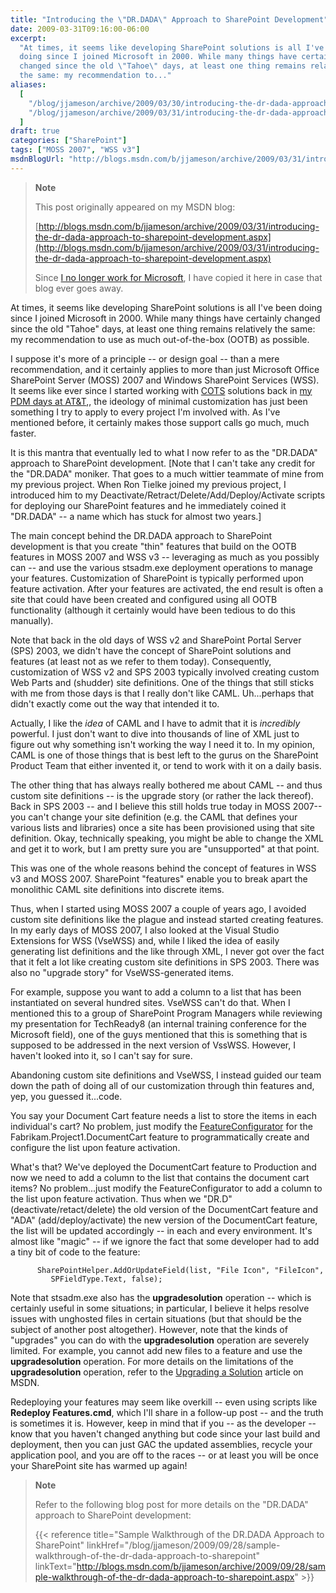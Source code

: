 ```yaml
---
title: "Introducing the \"DR.DADA\" Approach to SharePoint Development"
date: 2009-03-31T09:16:00-06:00
excerpt:
  "At times, it seems like developing SharePoint solutions is all I've been
  doing since I joined Microsoft in 2000. While many things have certainly
  changed since the old \"Tahoe\" days, at least one thing remains relatively
  the same: my recommendation to..."
aliases:
  [
    "/blog/jjameson/archive/2009/03/30/introducing-the-dr-dada-approach-to-sharepoint-development.aspx",
    "/blog/jjameson/archive/2009/03/31/introducing-the-dr-dada-approach-to-sharepoint-development.aspx",
  ]
draft: true
categories: ["SharePoint"]
tags: ["MOSS 2007", "WSS v3"]
msdnBlogUrl: "http://blogs.msdn.com/b/jjameson/archive/2009/03/31/introducing-the-dr-dada-approach-to-sharepoint-development.aspx"
---
```


> **Note**
>
> This post originally appeared on my MSDN blog:
>
> [http://blogs.msdn.com/b/jjameson/archive/2009/03/31/introducing-the-dr-dada-approach-to-sharepoint-development.aspx](http://blogs.msdn.com/b/jjameson/archive/2009/03/31/introducing-the-dr-dada-approach-to-sharepoint-development.aspx)
>
> Since
> [I no longer work for Microsoft](/blog/jjameson/2011/09/02/last-day-with-microsoft),
> I have copied it here in case that blog ever goes away.

At times, it seems like developing SharePoint solutions is all I've been doing
since I joined Microsoft in 2000. While many things have certainly changed since
the old "Tahoe" days, at least one thing remains relatively the same: my
recommendation to use as much out-of-the-box (OOTB) as possible.

I suppose it's more of a principle -- or design goal -- than a mere
recommendation, and it certainly applies to more than just Microsoft Office
SharePoint Server (MOSS) 2007 and Windows SharePoint Services (WSS). It seems
like ever since I started working with
[COTS](http://en.wikipedia.org/wiki/Commercial_off-the-shelf) solutions back in
[my PDM days at AT&T](/blog/jjameson/2007/03/03/who-is-this-guy),, the ideology
of minimal customization has just been something I try to apply to every project
I'm involved with. As I've mentioned before, it certainly makes those support
calls go much, much faster.

It is this mantra that eventually led to what I now refer to as the "DR.DADA"
approach to SharePoint development. [Note that I can't take any credit for the
"DR.DADA" moniker. That goes to a much wittier teammate of mine from my previous
project. When Ron Tielke joined my previous project, I introduced him to my
Deactivate/Retract/Delete/Add/Deploy/Activate scripts for deploying our
SharePoint features and he immediately coined it "DR.DADA" -- a name which has
stuck for almost two years.]

The main concept behind the DR.DADA approach to SharePoint development is that
you create "thin" features that build on the OOTB features in MOSS 2007 and WSS
v3 -- leveraging as much as you possibly can -- and use the various stsadm.exe
deployment operations to manage your features. Customization of SharePoint is
typically performed upon feature activation. After your features are activated,
the end result is often a site that could have been created and configured using
all OOTB functionality (although it certainly would have been tedious to do this
manually).

Note that back in the old days of WSS v2 and SharePoint Portal Server (SPS)
2003, we didn't have the concept of SharePoint solutions and features (at least
not as we refer to them today). Consequently, customization of WSS v2 and SPS
2003 typically involved creating custom Web Parts and (shudder) site
definitions. One of the things that still sticks with me from those days is that
I really don't like CAML. Uh...perhaps that didn't exactly come out the way that
intended it to.

Actually, I like the *idea* of CAML and I have to admit that it is *incredibly*
powerful. I just don't want to dive into thousands of line of XML just to figure
out why something isn't working the way I need it to. In my opinion, CAML is one
of those things that is best left to the gurus on the SharePoint Product Team
that either invented it, or tend to work with it on a daily basis.

The other thing that has always really bothered me about CAML -- and thus custom
site definitions -- is the upgrade story (or rather the lack thereof). Back in
SPS 2003 -- and I believe this still holds true today in MOSS 2007-- you can't
change your site definition (e.g. the CAML that defines your various lists and
libraries) once a site has been provisioned using that site definition. Okay,
technically speaking, you might be able to change the XML and get it to work,
but I am pretty sure you are "unsupported" at that point.

This was one of the whole reasons behind the concept of features in WSS v3 and
MOSS 2007. SharePoint "features" enable you to break apart the monolithic CAML
site definitions into discrete items.

Thus, when I started using MOSS 2007 a couple of years ago, I avoided custom
site definitions like the plague and instead started creating features. In my
early days of MOSS 2007, I also looked at the Visual Studio Extensions for WSS
(VseWSS) and, while I liked the idea of easily generating list definitions and
the like through XML, I never got over the fact that it felt a lot like creating
custom site definitions in SPS 2003. There was also no "upgrade story" for
VseWSS-generated items.

For example, suppose you want to add a column to a list that has been
instantiated on several hundred sites. VseWSS can't do that. When I mentioned
this to a group of SharePoint Program Managers while reviewing my presentation
for TechReady8 (an internal training conference for the Microsoft field), one of
the guys mentioned that this is something that is supposed to be addressed in
the next version of VssWSS. However, I haven't looked into it, so I can't say
for sure.

Abandoning custom site definitions and VseWSS, I instead guided our team down
the path of doing all of our customization through thin features and, yep, you
guessed it...code.

You say your Document Cart feature needs a list to store the items in each
individual's cart? No problem, just modify the
[FeatureConfigurator](/blog/jjameson/2007/03/22/what-s-in-a-name-defaultfeaturereceiver-vs-featureconfigurator)
for the Fabrikam.Project1.DocumentCart feature to programmatically create and
configure the list upon feature activation.

What's that? We've deployed the DocumentCart feature to Production and now we
need to add a column to the list that contains the document cart items? No
problem...just modify the FeatureConfigurator to add a column to the list upon
feature activation. Thus when we "DR.D" (deactivate/retact/delete) the old
version of the DocumentCart feature and "ADA" (add/deploy/activate) the new
version of the DocumentCart feature, the list will be updated accordingly -- in
each and every environment. It's almost like "magic" -- if we ignore the fact
that some developer had to add a tiny bit of code to the feature:

```
      SharePointHelper.AddOrUpdateField(list, "File Icon", "FileIcon",
         SPFieldType.Text, false);
```

Note that stsadm.exe also has the **upgradesolution** operation -- which is
certainly useful in some situations; in particular, I believe it helps resolve
issues with unghosted files in certain situations (but that should be the
subject of another post altogether). However, note that the kinds of "upgrades"
you can do with the **upgradesolution** operation are severely limited. For
example, you cannot add new files to a feature and use the **upgradesolution**
operation. For more details on the limitations of the **upgradesolution**
operation, refer to the
[Upgrading a Solution](http://msdn.microsoft.com/en-us/library/aa543659.aspx)
article on MSDN.

Redeploying your features may seem like overkill -- even using scripts like
**Redeploy Features.cmd**, which I'll share in a follow-up post -- and the truth
is sometimes it is. However, keep in mind that if you -- as the developer --
know that you haven't changed anything but code since your last build and
deployment, then you can just GAC the updated assemblies, recycle your
application pool, and you are off to the races -- or at least you will be once
your SharePoint site has warmed up again!

> **Note**
>
> Refer to the following blog post for more details on the "DR.DADA" approach to
> SharePoint development:
>
> {{< reference title="Sample Walkthrough of the DR.DADA Approach to SharePoint" linkHref="/blog/jjameson/2009/09/28/sample-walkthrough-of-the-dr-dada-approach-to-sharepoint" linkText="http://blogs.msdn.com/b/jjameson/archive/2009/09/28/sample-walkthrough-of-the-dr-dada-approach-to-sharepoint.aspx" >}}
